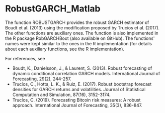 # RobustGARCH_Matlab

The function ROBUSTGARCH provides the robust GARCH estimator of Boudt et al. (2013) using the modification proposed by Trucíos et al. (2017). The other functions are auxiliary ones.
The function is also implemented in the R package RobGARCHBoot (also available on GitHub). The functions' names were kept similar to the ones in the R implementation (for details about each auxiliary functions, see the R implementation).

For references, see
- Boudt, K., Danielsson, J., & Laurent, S. (2013). Robust forecasting of dynamic conditional correlation GARCH models. International Journal of Forecasting, 29(2), 244-257.
- Trucíos, C., Hotta, L. K., & Ruiz, E. (2017). Robust bootstrap forecast densities for GARCH returns and volatilities. Journal of Statistical Computation and Simulation, 87(16), 3152-3174.
- Trucíos, C. (2019). Forecasting Bitcoin risk measures: A robust approach. International Journal of Forecasting, 35(3), 836-847.
